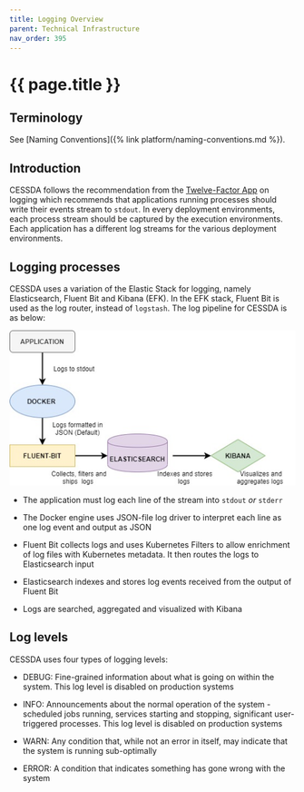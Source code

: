 ```yaml
---
title: Logging Overview
parent: Technical Infrastructure
nav_order: 395
---
```


# {{ page.title }}

## Terminology

See [Naming Conventions]({% link platform/naming-conventions.md %}).

## Introduction

CESSDA follows the recommendation from the [Twelve-Factor App](https://12factor.net/)
on logging which recommends that applications running processes should write their events stream to `stdout`.
In every deployment environments, each process stream should be captured by the execution environments.
Each application has a different log streams for the various deployment environments.

## Logging processes

CESSDA uses a variation of the Elastic Stack for logging, namely Elasticsearch, Fluent Bit and Kibana (EFK).
In the EFK stack, Fluent Bit is used as the log router, instead of `logstash`.
The log pipeline for CESSDA is as below:

![Logging_pipeline.jpg](../assets/Logging_pipeline.jpg)

- The application must log each line of the stream into `stdout` *or* `stderr`

- The Docker engine uses JSON-file log driver to interpret each line as one log event and output as JSON

- Fluent Bit collects logs and uses Kubernetes Filters to allow enrichment of log files with Kubernetes metadata.
  It then routes the logs to Elasticsearch input

- Elasticsearch indexes and stores log events received from the output of Fluent Bit

- Logs are searched, aggregated and visualized with Kibana

## Log levels

CESSDA uses four types of logging levels:

- DEBUG: Fine-grained information about what is going on within the system.
  This log level is disabled on production systems

- INFO: Announcements about the normal operation of the system - scheduled jobs running,
  services starting and stopping, significant user-triggered processes.
  This log level is disabled on production systems

- WARN: Any condition that, while not an error in itself, may indicate that the system is running sub-optimally

- ERROR: A condition that indicates something has gone wrong with the system
